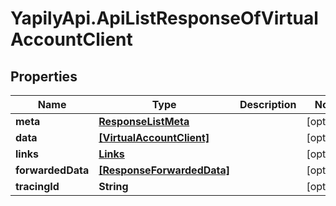 # YapilyApi.ApiListResponseOfVirtualAccountClient

## Properties

Name | Type | Description | Notes
------------ | ------------- | ------------- | -------------
**meta** | [**ResponseListMeta**](ResponseListMeta.md) |  | [optional] 
**data** | [**[VirtualAccountClient]**](VirtualAccountClient.md) |  | [optional] 
**links** | [**Links**](Links.md) |  | [optional] 
**forwardedData** | [**[ResponseForwardedData]**](ResponseForwardedData.md) |  | [optional] 
**tracingId** | **String** |  | [optional] 


